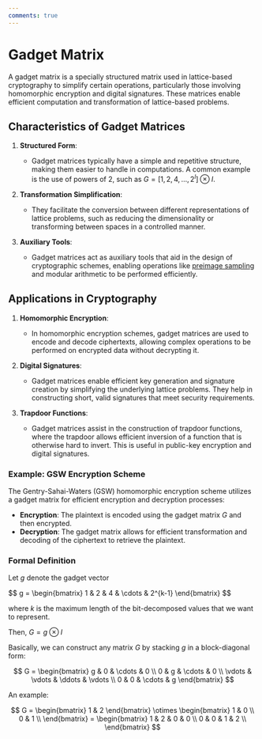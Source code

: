 ```yaml
---
comments: true
---
```


# Gadget Matrix

A gadget matrix is a specially structured matrix used in lattice-based cryptography to simplify certain operations, particularly those
involving homomorphic encryption and digital signatures. These matrices enable efficient computation and transformation of
lattice-based problems.

## Characteristics of Gadget Matrices

1. **Structured Form**:
    - Gadget matrices typically have a simple and repetitive structure, making them easier to handle in computations. A common example
      is the use of powers of 2, such as $G = [1, 2, 4, \ldots, 2^{l}] \otimes I$.

2. **Transformation Simplification**:
    - They facilitate the conversion between different representations of lattice problems, such as reducing the dimensionality or
      transforming between spaces in a controlled manner.

3. **Auxiliary Tools**:
    - Gadget matrices act as auxiliary tools that aid in the design of cryptographic schemes, enabling operations like
      [preimage sampling](preimage_sampling.md) and modular arithmetic to be performed efficiently.

## Applications in Cryptography

1. **Homomorphic Encryption**:
    - In homomorphic encryption schemes, gadget matrices are used to encode and decode ciphertexts, allowing complex operations to be
      performed on encrypted data without decrypting it.

2. **Digital Signatures**:
    - Gadget matrices enable efficient key generation and signature creation by simplifying the underlying lattice problems. They help
      in constructing short, valid signatures that meet security requirements.

3. **Trapdoor Functions**:
    - Gadget matrices assist in the construction of trapdoor functions, where the trapdoor allows efficient inversion of a function
      that is otherwise hard to invert. This is useful in public-key encryption and digital signatures.

### Example: GSW Encryption Scheme

The Gentry-Sahai-Waters (GSW) homomorphic encryption scheme utilizes a gadget matrix for efficient encryption and decryption processes:

- **Encryption**: The plaintext is encoded using the gadget matrix $G$ and then encrypted.
- **Decryption**: The gadget matrix allows for efficient transformation and decoding of the ciphertext to retrieve the plaintext.

### Formal Definition

Let $g$ denote the gadget vector

$$
g = \begin{bmatrix}
1 & 2 & 4 & \cdots & 2^{k-1}
\end{bmatrix}
\$$

where $k$ is the maximum length of the bit-decomposed values that we want to represent.

Then, $G = g \otimes I$

Basically, we can construct any matrix $G$ by stacking $g$ in a block-diagonal form:

$$
G = \begin{bmatrix}
g & 0 & \cdots & 0 \\
0 & g & \cdots & 0 \\
\vdots & \vdots & \ddots & \vdots \\
0 & 0 & \cdots & g
\end{bmatrix}
$$

An example:

$$
G = \begin{bmatrix}
1 & 2
\end{bmatrix}
\otimes
\begin{bmatrix}
1 & 0 \\
0 & 1 \\
\end{bmatrix}
= \begin{bmatrix}
1 & 2 & 0 & 0 \\
0 & 0 & 1 & 2 \\
\end{bmatrix}
$$
